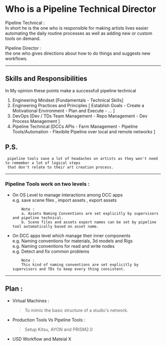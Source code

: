 # Who is a Pipeline Technical Director

Pipeline Technical : <br>
In short he is the one who is responsible for making artists lives easier automating the daily routine processes as well as adding new or custom tools on demand. 

Pipeline Director : <br> 
the one who gives directions about how to do things and suggests new workflows.

---

## Skills and Responsibilities
In My opinion these points make a successfull pipeline technical
1. Engineering Mindset [Fundamentals - Technical Skills] <br>
2. Engineering Practices and Principles [ Establish Goals - Create a Motivational Environment - Plan and Execute - ... ] <br>
3. DevOps [Dev / TDs Team Management - Repo Management - Dev Process Management ] <br>
4. Pipeline Technical [DCCs APIs - Farm Management - Pipeline Tools/Automation - Flexibile Pipeline over local and remote networks  ] <br>

## P.S. 

     pipeline tools save a lot of headaches on artists as they won't need to remember a lot of logical steps 
     that don't relate to their art creation process.

---

### Pipeline Tools work on two levels :
- On OS Level to manage interactions among DCC apps <br> 
e.g. save scene files , import assets , export assets 

          Note :
          a. Assets Naming Conventions are set explicitly by supervisors and pipeline technical.
          b. Scene files and assets export names can be set by pipeline tool automatically based on asset name.
- On DCC apps level which manage their inner components <br>
  e.g. Naming conventions for materials, 3d models and Rigs <br>
  e.g. Naming conventions for read and write nodes <br>
  e.g. Detect and fix common problems <br>
     
          Note :
          This kind of naming conventions are set explicitly by supervisors and TDs to keep every thing consistent.

---
## Plan :
- Virtual Machines : <br>
     > To mimic the basic structure of a studio's network. <br>

- Production Tools Vs Pipeline Tools :
     > Setup Kitsu, AYON and PRISM2.0  <br>
       
- USD Workflow and Mateial X 
  
